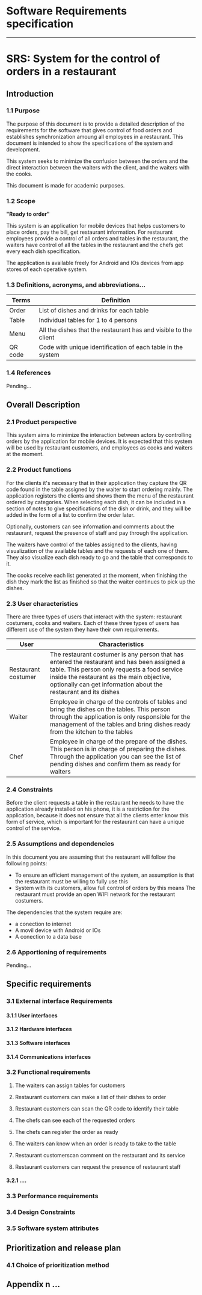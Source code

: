 
# Software Requirements specification 
___


# SRS: System for the control of orders in a restaurant

## Introduction

### 1.1 Purpose

The purpose of this document is to provide a detailed description of the requirements for the software that gives control of food orders and establishes synchronization amoung all employees in a restaurant. This document is intended to show the specifications of the system and development.

This system seeks to minimize the confusion between the orders and the direct interaction between the waiters with the client, and the waiters with the cooks.

This document is made for academic purposes.

### 1.2 Scope

__"Ready to order"__

This system is an application for mobile devices that helps customers to place orders, pay the bill, get restaurant information. For restaurant employees provide a control of all orders and tables in the restaurant, the waiters have control of all the tables in the restaurant and the chefs get every each dish specification.

The application is available freely for Android and IOs devices from app stores of each operative system.

### 1.3 Definitions, acronyms, and abbreviations...

|   Terms   |   Definition   |
|-----------|----------------|
|Order      | List of dishes and drinks for each table |
|Table      | Individual tables for 1 to 4 persons |
|Menu       | All the dishes that the restaurant has and visible to the client |
| QR code   | Code with unique identification of each table in the system | 

### 1.4 References

Pending...

## Overall Description

### 2.1 Product perspective

This system aims to minimize the interaction between actors by controlling orders by the application for mobile devices. It is expected that this system will be used by restaurant customers, and employees as cooks and waiters at the moment.

### 2.2 Product functions

For the clients it's necessary that in their application they capture the QR code found in the table assigned by the waiter to start ordering mainly. The application registers the clients and shows them the menu of the restaurant ordered by categories. When selecting each dish, it can be included in a section of notes to give specifications of the dish or drink, and they will be added in the form of a list to confirm the order later.

Optionally, customers can see information and comments about the restaurant, request the presence of staff and pay through the application.

The waiters have control of the tables assigned to the clients, having visualization of the available tables and the requests of each one of them. They also visualize each dish ready to go and the table that corresponds to it.

The cooks receive each list generated at the moment, when finishing the dish they mark the list as finished so that the waiter continues to pick up the dishes.

### 2.3 User characteristics

There are three types of users that interact with the system: restaurant costumers, cooks and waiters. Each of these three types of users has different use of the system they have their own requirements.

| User                | Characteristics |
|-----------|----------------|
| Restaurant costumer | The restaurant costumer is any person that has entered the restaurant and has been assigned a table. This person only requests a food service inside the restaurant as the main objective, optionally can get information about the restaurant and its dishes |
| Waiter | Employee in charge of the controls of tables and bring the dishes on the tables. This person through the application is only responsible for the management of the tables and bring dishes ready from the kitchen to the tables |
| Chef | Employee in charge of the prepare of the dishes. This person is in charge of preparing the dishes. Through the application you can see the list of pending dishes and confirm them as ready for waiters |

### 2.4 Constraints

Before the client requests a table in the restaurant he needs to have the application already installed on his phone, it is a restriction for the application, because it does not ensure that all the clients enter know this form of service, which is important for the restaurant can have a unique control of the service.

### 2.5 Assumptions and dependencies
In this document you are assuming that the restaurant will follow the following points:

* To ensure an efficient management of the system, an assumption is that the restaurant must be willing to fully use this 
* System with its customers, allow full control of orders by this means
The restaurant must provide an open WIFI network for the restaurant costumers.

The dependencies that the system require are:

* a conection to internet
* A movil device with Android or IOs
* A conection to a data base

### 2.6 Apportioning of requirements

Pending...

## Specific requirements

### 3.1 External interface Requirements

#### 3.1.1 User interfaces

#### 3.1.2 Hardware interfaces

#### 3.1.3 Software interfaces

#### 3.1.4 Communications interfaces

### 3.2 Functional requirements

1. The waiters can assign tables for customers

2. Restaurant customers can make a list of their dishes to order

3. Restaurant customers can scan the QR code to identify their table

4. The chefs can see each of the requested orders

5. The chefs can register the order as ready

6. The waiters can know when an order is ready to take to the table

7. Restaurant customerscan comment on the restaurant and its service

8. Restaurant customers can request the presence of restaurant staff

#### 3.2.1 ....

### 3.3 Performance requirements

### 3.4 Design Constraints

### 3.5 Software system attributes

## Prioritization and release plan

### 4.1 Choice of prioritization method

## Appendix n ...


